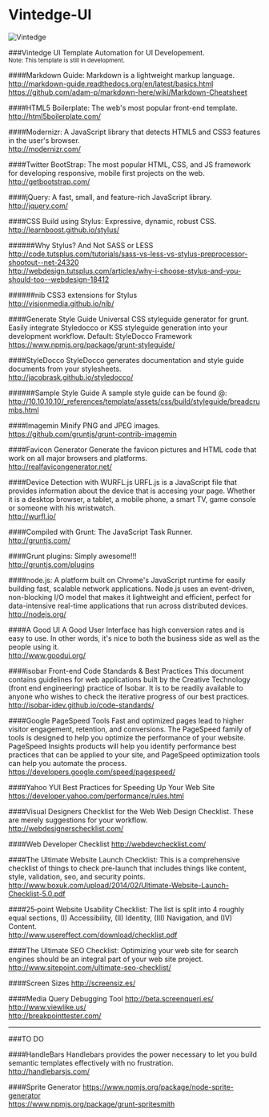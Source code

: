Vintedge-UI
===========

![Vintedge](http://vintedge.com/images/logo.gif "Vintedge")

###Vintedge UI Template
Automation for UI Developement.<br />
<sup>Note: This template is still in development.</sup>


####Markdown Guide:
Markdown is a lightweight markup language.<br />
http://markdown-guide.readthedocs.org/en/latest/basics.html<br />
https://github.com/adam-p/markdown-here/wiki/Markdown-Cheatsheet


####HTML5 Boilerplate:
The web's most popular front-end template.<br />
http://html5boilerplate.com/


####Modernizr:
A JavaScript library that detects HTML5 and CSS3 features in the user's browser.<br />
http://modernizr.com/


####Twitter BootStrap:
The most popular HTML, CSS, and JS framework for developing responsive, mobile first projects on the web.<br />
http://getbootstrap.com/


####jQuery:
A fast, small, and feature-rich JavaScript library.<br />
http://jquery.com/


####CSS Build using Stylus:
Expressive, dynamic, robust CSS.<br />
http://learnboost.github.io/stylus/

######Why Stylus? And Not SASS or LESS
http://code.tutsplus.com/tutorials/sass-vs-less-vs-stylus-preprocessor-shootout--net-24320<br />
http://webdesign.tutsplus.com/articles/why-i-choose-stylus-and-you-should-too--webdesign-18412


######nib
CSS3 extensions for Stylus<br />
http://visionmedia.github.io/nib/


####Generate Style Guide
Universal CSS styleguide generator for grunt. Easily integrate Styledocco or KSS styleguide generation into your development workflow. Default: StyleDocco Framework<br />
https://www.npmjs.org/package/grunt-styleguide/


####StyleDocco
StyleDocco generates documentation and style guide documents from your stylesheets.<br />
http://jacobrask.github.io/styledocco/


######Sample Style Guide
A sample style guide can be found @:<br />
http://10.10.10.10/_references/template/assets/css/build/styleguide/breadcrumbs.html


####Imagemin
Minify PNG and JPEG images.<br />
https://github.com/gruntjs/grunt-contrib-imagemin


####Favicon Generator
Generate the favicon pictures and HTML code that work on all major browsers and platforms.<br />
http://realfavicongenerator.net/


####Device Detection with WURFL.js
URFL.js is a JavaScript file that provides information about the device that is accesing your page. Whether it is a desktop browser, a tablet, a mobile phone, a smart TV, game console or someone with his wristwatch.<br />
http://wurfl.io/


####Compiled with Grunt:
The JavaScript Task Runner.<br />
http://gruntjs.com/


####Grunt plugins:
Simply awesome!!!<br />
http://gruntjs.com/plugins


####node.js:
A platform built on Chrome's JavaScript runtime for easily building fast, scalable network applications. Node.js uses an event-driven, non-blocking I/O model that makes it lightweight and efficient, perfect for data-intensive real-time applications that run across distributed devices.<br />
http://nodejs.org/


####A Good UI
A Good User Interface has high conversion rates and is easy to use. In other words, it's nice to both the business side as well as the people using it.<br />
http://www.goodui.org/


####isobar Front-end Code Standards & Best Practices
This document contains guidelines for web applications built by the Creative Technology (front end engineering) practice of Isobar. It is to be readily available to anyone who wishes to check the iterative progress of our best practices.<br />
http://isobar-idev.github.io/code-standards/


####Google PageSpeed Tools
Fast and optimized pages lead to higher visitor engagement, retention, and conversions. The PageSpeed family of tools is designed to help you optimize the performance of your website. PageSpeed Insights products will help you identify performance best practices that can be applied to your site, and PageSpeed optimization tools can help you automate the process.<br />
https://developers.google.com/speed/pagespeed/


####Yahoo YUI
Best Practices for Speeding Up Your Web Site<br />
https://developer.yahoo.com/performance/rules.html


####Visual Designers Checklist for the Web
Web Design Checklist. These are merely suggestions for your workflow.<br />
http://webdesignerschecklist.com/


####Web Developer Checklist
http://webdevchecklist.com/


####The Ultimate Website Launch Checklist:
This is a comprehensive checklist of things to check pre-launch that includes things like content, style, validation, seo, and security points.<br />
http://www.boxuk.com/upload/2014/02/Ultimate-Website-Launch-Checklist-5.0.pdf


####25‐point Website Usability Checklist:
The list is split into 4 roughly equal sections, (I) Accessibility, (II) Identity, (III) Navigation, and (IV) Content.<br />
http://www.usereffect.com/download/checklist.pdf


####The Ultimate SEO Checklist:
Optimizing your web site for search engines should be an integral part of your web site project.<br />
http://www.sitepoint.com/ultimate-seo-checklist/


####Screen Sizes
http://screensiz.es/


####Media Query Debugging Tool
http://beta.screenqueri.es/<br />
http://www.viewlike.us/<br />
http://breakpointtester.com/



**********

###TO DO

####HandleBars
Handlebars provides the power necessary to let you build semantic templates effectively with no frustration.<br />
http://handlebarsjs.com/


####Sprite Generator
https://www.npmjs.org/package/node-sprite-generator<br />
https://www.npmjs.org/package/grunt-spritesmith
